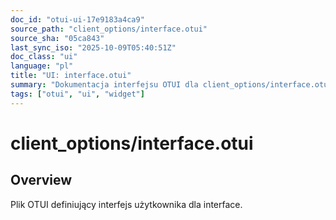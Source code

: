 ```yaml
---
doc_id: "otui-ui-17e9183a4ca9"
source_path: "client_options/interface.otui"
source_sha: "05ca843"
last_sync_iso: "2025-10-09T05:40:51Z"
doc_class: "ui"
language: "pl"
title: "UI: interface.otui"
summary: "Dokumentacja interfejsu OTUI dla client_options/interface.otui"
tags: ["otui", "ui", "widget"]
---
```


# client_options/interface.otui

## Overview

Plik OTUI definiujący interfejs użytkownika dla interface.
